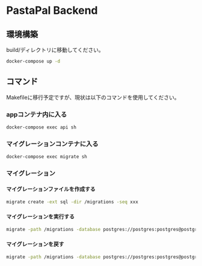 # PastaPal Backend

## 環境構築
build/ディレクトリに移動してください。
```bash
docker-compose up -d
```

## コマンド
Makefileに移行予定ですが、現状は以下のコマンドを使用してください。
### appコンテナ内に入る
```bash
docker-compose exec api sh
```

### マイグレーションコンテナに入る
```bash
docker-compose exec migrate sh
```


### マイグレーション
#### マイグレーションファイルを作成する
```bash
migrate create -ext sql -dir /migrations -seq xxx
```

#### マイグレーションを実行する
```bash
migrate -path /migrations -database postgres://postgres:postgres@postgres:5432/postgres?sslmode=disable up
```

#### マイグレーションを戻す
```bash
migrate -path /migrations -database postgres://postgres:postgres@postgres:5432/postgres?sslmode=disable down
```
